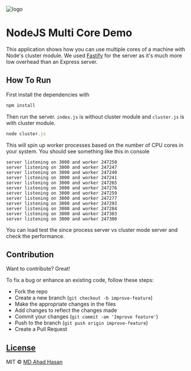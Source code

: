 ![logo](https://www.percona.com/blog/wp-content/uploads/2015/01/computer-cpu-wallpaper.jpg)

# NodeJS Multi Core Demo
This application shows how you can use multiple cores of a machine with Node's cluster module. We used [Fastify](https://www.fastify.io/) for the server as it's much more low overhead than an Express server.

## How To Run
First install the dependencies with

```js
npm install
```

Then run the server. `index.js` is without cluster module and `cluster.js` is with cluster module.

```js
node cluster.js
```

This will spin up worker processes based on the number of CPU cores in your system. You should see something like this in console

```
server listening on 3000 and worker 247250
server listening on 3000 and worker 247247
server listening on 3000 and worker 247240
server listening on 3000 and worker 247241
server listening on 3000 and worker 247265
server listening on 3000 and worker 247276
server listening on 3000 and worker 247259
server listening on 3000 and worker 247277
server listening on 3000 and worker 247293
server listening on 3000 and worker 247284
server listening on 3000 and worker 247303
server listening on 3000 and worker 247300
```

You can load test the since process server vs cluster mode server and check the performance.

## Contribution
Want to contribute? Great!

To fix a bug or enhance an existing code, follow these steps:

- Fork the repo
- Create a new branch (`git checkout -b improve-feature`)
- Make the appropriate changes in the files
- Add changes to reflect the changes made
- Commit your changes (`git commit -am 'Improve feature'`)
- Push to the branch (`git push origin improve-feature`)
- Create a Pull Request

## [License](https://github.com/Joker666/NodeJS-MultiCore-Demo/blob/master/LICENSE.md)

MIT © [MD Ahad Hasan](https://github.com/joker666)